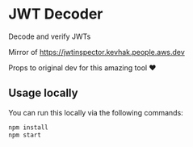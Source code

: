 # JWT Decoder

Decode and verify JWTs

Mirror of https://jwtinspector.kevhak.people.aws.dev

Props to original dev for this amazing tool ❤️

## Usage locally

You can run this locally via the following commands:

```bash
npm install
npm start
```
